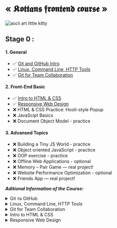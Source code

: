 # « 𝕶𝖔𝖙𝖙𝖆𝖓𝖘 𝖋𝖗𝖔𝖓𝖙𝖊𝖓𝖉 𝖈𝖔𝖚𝖗𝖘𝖊 »

![ascii art little kitty](https://aberdeenstudygroup.github.io/studyGroup/lessons/SG-T5-RMarkdown/Images/coding_cat.png)

## Stage 0 :

#### 1. General

- :white_check_mark: [Git and GitHub Intro](docs/git-intro.md) <br>
- :white_check_mark: [Linux, Command Line, HTTP Tools](docs/linux-cli-http.md) <br>
- :white_check_mark: [Git for Team Collaboration](docs/git-collaboration.md) <br>

#### 2. Front-End Basic

- :white_check_mark: [Intro to HTML & CSS](docs/html-css-intro.md)<br>
- :white_check_mark: [Responsive Web Design](docs/html-css-responsive.md)<br>
- :x: HTML & CSS Practice: Hooli-style Popup<br>
- :x: JavaScipt Basics<br>
- :x: Document Object Model - practice<br>

#### 3. Advansed Topics

- :x: Building a Tiny JS World - practice<br>
- :x: Object oriented JavaScript - practice<br>
- :x: OOP exercise - practice<br>
- :x: Offline Web Applications - optional<br>
- :x: Memory – Pair Game — real project!<br>
- :x: Website Performance Optimization - optional<br>
- :x: Friends App — real project!<br>

**_Aditional Information of the Course:_**

<details>
<summary>Git та GitHub</summary>

- [Лекція по Git від Олексія Руденка](https://www.youtube.com/playlist?list=PLS8sEUxbfFY9MnPIFPTNlaS5xX7P5Ge-5)

- [Git за 30 хвилин](https://codeguida.com/post/453)

- [Git tips](http://sixrevisions.com/web-development/git-tips/) — закріпити свої знання про Git

- [About Merge Conflicts](https://docs.github.com/en/free-pro-team@latest/github/collaborating-with-issues-and-pull-requests/about-merge-conflicts)

- [Resoilving a Merge Conflict](https://docs.github.com/en/free-pro-team@latest/github/collaborating-with-issues-and-pull-requests/resolving-a-merge-conflict-using-the-command-line)

- [Communicating using Markdown](https://lab.github.com/githubtraining/communicating-using-markdown)

- [Learn anything front-end](https://learn-anything.xyz/web-development/front-end)

- [TypingClub](https://www.typingclub.com/) — покращити швидкість набору на клавіатурі

- [How to Learn and Cope with Negative Thoughts](https://guides.hexlet.io/learning/)

</details>

<details>
<summary>Linux, Command Line, HTTP Tools</summary>

- [How I taught myself to code in eight weeks](http://lifehacker.com/how-i-taught-myself-to-code-in-eight-weeks-511615189)

- [How JavaScript works: Deep dive into WebSockets and HTTP/2 with SSE + how to pick the right path](https://blog.sessionstack.com/how-javascript-works-deep-dive-into-websockets-and-http-2-with-sse-how-to-pick-the-right-path-584e6b8e3bf7)

  **_Optional:_**

- [Command Line Power User](https://commandlinepoweruser.com/)

- [Configuring Linux Web Servers](https://www.udacity.com/course/configuring-linux-web-servers--ud299)

- [Networking for Web Developers](https://www.udacity.com/course/networking-for-web-developers--ud256)

</details>

<details>
<summary>Git for Team Collaboration</summary>

- [An Introduction to Git and GitHub by Brian Yu (CS50 course), video, ~40 min.](https://youtu.be/MJUJ4wbFm_A)

- [Oh shit, git!](http://ohshitgit.com/)

- [Flight rules for git](https://github.com/k88hudson/git-flight-rules)

- [GitHub Skills](https://skills.github.com/)

</details>

<details>
<summary>Intro to HTML & CSS</summary>

- [HTML уроки (з 3 по 7 відео)](https://www.youtube.com/watch?v=z3GS5oYGq5U&list=PLM6XATa8CAG4uCli-pMvuvwj46UaQoqIc&index=4)

- [CSS уроки (з 9 по 15 відео)](https://www.youtube.com/watch?v=z3GS5oYGq5U&list=PLM6XATa8CAG4uCli-pMvuvwj46UaQoqIc&index=4)

- [Learn HTML(Eng)](https://www.codecademy.com/learn/learn-html)

- [Learn CSS(Eng)](https://www.codecademy.com/learn/learn-css)

- [freecodecamp.org](https://www.freecodecamp.org)

- [Intro to HTML @github](https://lab.github.com/githubtraining/introduction-to-html)

- [Can't Unsee](https://cantunsee.space/) - brilliant and useful challenge

- [Publish your static web site using GitHub Pages](https://lab.github.com/githubtraining/github-pages)

</details>

<details>
<summary>Responsive Web Design</summary>

- [Specificity](https://developer.mozilla.org/uk/docs/Web/CSS/Specificity)

- [Specificity calculator](https://specificity.keegan.st/)

- [11 things I learned reading the flexbox spec](https://medium.com/hackernoon/11-things-i-learned-reading-the-flexbox-spec-5f0c799c776b)

- [Flexbox Zombies](https://flexboxzombies.com/p/flexbox-zombies) (game)

- [HiDPI Screens and Web Development](https://tech.cars.com/hidpi-screens-and-web-development-72eb9b07ce7)

</details>
